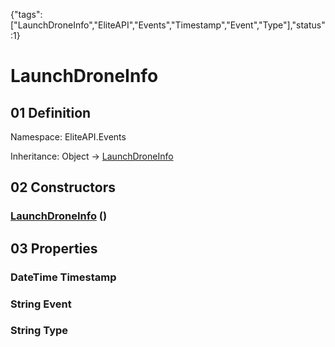 {"tags":["LaunchDroneInfo","EliteAPI","Events","Timestamp","Event","Type"],"status":1}

# LaunchDroneInfo

## 01 Definition

Namespace: <span class='code'>EliteAPI.Events</span>

Inheritance: <span class='code'>Object</span> → <span class='code'>[LaunchDroneInfo](../../EliteAPI/Events/LaunchDroneInfo.html)</span>

## 02 Constructors

### <span class='code'>[LaunchDroneInfo](../../EliteAPI/Events/LaunchDroneInfo.html)</span> ()

## 03 Properties

### <span class='code'>DateTime</span> Timestamp

### <span class='code'>String</span> Event

### <span class='code'>String</span> Type


